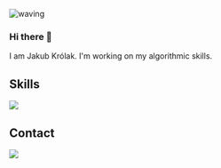 ![waving](https://capsule-render.vercel.app/api?type=waving&height=200&text=PolishFighter%20&fontAlignY=45&animation=fadeIn&color=0:FF5D3D,100:3dc5ff&fontColor=FFFFFF)
### Hi there 👋
I am Jakub Królak.  I'm working on my algorithmic skills. <br>
<h2>Skills</h2>
<img src="https://skillicons.dev/icons?i=cpp,cs,unity,pr,html,css">
<h2>Contact</h2>
<a href="https://discordapp.com/users/816286177137131530"><img src="https://skillicons.dev/icons?i=discord"></a>
